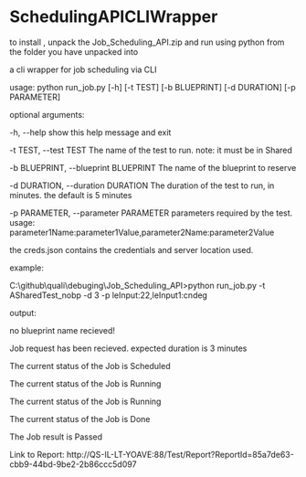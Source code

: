 # SchedulingAPICLIWrapper
to install , unpack the Job_Scheduling_API.zip and run using python from the folder you have unpacked into

a cli wrapper for job scheduling via CLI

usage: python run_job.py [-h] [-t TEST] [-b BLUEPRINT] [-d DURATION] [-p PARAMETER]

optional arguments:

  -h, --help            show this help message and exit

-t TEST, --test TEST  The name of the test to run. note: it must be in Shared

-b BLUEPRINT, --blueprint BLUEPRINT
                        The name of the blueprint to reserve

-d DURATION, --duration DURATION
                        The duration of the test to run, in minutes. the default is 5 minutes

-p PARAMETER, --parameter PARAMETER
                        parameters required by the test. usage: parameter1Name:parameter1Value,parameter2Name:parameter2Value                  
                       
the creds.json contains the credentials and server location used.

example:

C:\github\quali\debuging\Job_Scheduling_API>python run_job.py -t ASharedTest_nobp -d 3 -p leInput:22,leInput1:cndeg


output:

no blueprint name recieved!

Job request has been recieved. expected duration is 3 minutes

The current status of the Job is Scheduled

The current status of the Job is Running

The current status of the Job is Running

The current status of the Job is Done

The Job result is Passed

Link to Report: http://QS-IL-LT-YOAVE:88/Test/Report?ReportId=85a7de63-cbb9-44bd-9be2-2b86ccc5d097
